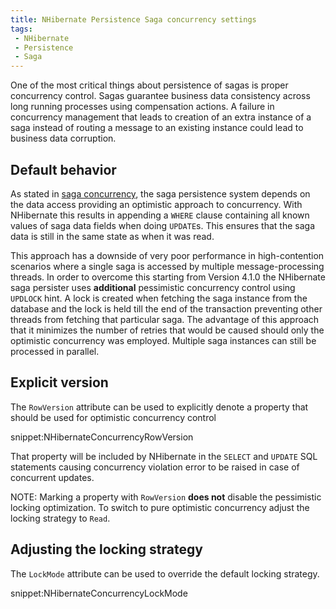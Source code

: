 ```yaml
---
title: NHibernate Persistence Saga concurrency settings
tags:
 - NHibernate
 - Persistence
 - Saga
---
```


One of the most critical things about persistence of sagas is proper concurrency control. Sagas guarantee business data consistency across long running processes using compensation actions. A failure in concurrency management that leads to creation of an extra instance of a saga instead of routing a message to an existing instance could lead to business data corruption.


## Default behavior

As stated in [saga concurrency](/nservicebus/sagas/concurrency.md), the saga persistence system depends on the data access providing an optimistic approach to concurrency. With NHibernate this results in appending a `WHERE` clause containing all known values of saga data fields when doing `UPDATE`s. This ensures that the saga data is still in the same state as when it was read.

This approach has a downside of very poor performance in high-contention scenarios where a single saga is accessed by multiple message-processing threads. In order to overcome this starting from Version 4.1.0 the NHibernate saga persister uses **additional** pessimistic concurrency control using `UPDLOCK` hint. A lock is created when fetching the saga instance from the database and the lock is held till the end of the transaction preventing other threads from fetching that particular saga. The advantage of this approach that it minimizes the number of retries that would be caused should only the optimistic concurrency was employed. Multiple saga instances can still be processed in parallel.


## Explicit version

The `RowVersion` attribute can be used to explicitly denote a property that should be used for optimistic concurrency control

snippet:NHibernateConcurrencyRowVersion

That property will be included by NHibernate in the `SELECT` and `UPDATE` SQL statements causing concurrency violation error to be raised in case of concurrent updates.

NOTE: Marking a property with `RowVersion` **does not** disable the pessimistic locking optimization. To switch to pure optimistic concurrency adjust the locking strategy to `Read`.


## Adjusting the locking strategy

The `LockMode` attribute can be used to override the default locking strategy.

snippet:NHibernateConcurrencyLockMode
